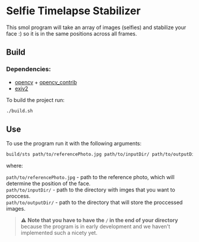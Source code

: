 # Selfie Timelapse Stabilizer

This smol program will take an array of images (selfies) and stabilize your face :) so it is in the same positions across all frames.

## Build

### Dependencies:
- [opencv](https://github.com/opencv/opencv) + [opencv_contrib](https://github.com/opencv/opencv_contrib)
- [exiv2](https://github.com/Exiv2/exiv2)

To build the project run:
```sh
./build.sh
```
## Use

To use the program run it with the following arguments:
```sh
build/sts path/to/referencePhoto.jpg path/to/inputDir/ path/to/outputDir/
```
where:

`path/to/referencePhoto.jpg` - path to the reference photo, which will determine the position of the face.<br/>
`path/to/inputDir/` - path to the directory with imges that you want to proccess.<br/>
`path/to/outputDir/` - path to the directory that will store the proccessed images.<br/>

> :warning: **Note that you have to have the `/` in the end of your directory** because the program is in early development and we haven't implemented such a nicety yet.
